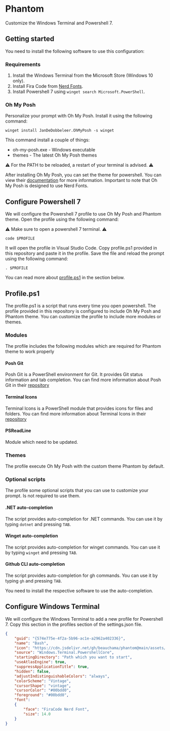 # Phantom

Customize the Windows Terminal and Powershell 7.

## Getting started

You need to install the following software to use this configuration:

### Requirements

1. Install the Windows Terminal from the Microsoft Store (Windows 10 only).
2. Install Fira Code from [Nerd Fonts].
3. Install Powershell 7 using `winget search Microsoft.PowerShell`.

### Oh My Posh

Personalize your prompt with Oh My Posh. Install it using the following command:

```pwsh
winget install JanDeDobbeleer.OhMyPosh -s winget
```

This command install a couple of things:

* oh-my-posh.exe - Windows executable
* themes - The latest Oh My Posh themes

:warning: For the PATH to be reloaded, a restart of your terminal is advised. :warning:

After installing Oh My Posh, you can set the theme for powershell. You can view their [documentation] for more information. Important to note that Oh My Posh is designed to use Nerd Fonts.

## Configure Powershell 7

We will configure the Powershell 7 profile to use Oh My Posh and Phantom theme. Open the profile using the following command:

:warning: Make sure to open a powershell 7 terminal. :warning:

```pwsh
code $PROFILE
```

It will open the profile in Visual Studio Code. Copy profile.ps1 provided in this repository and paste it in the profile. Save the file and reload the prompt using the following command:

```pwsh
. $PROFILE
```

You can read more about [profile.ps1](#profileps1) in the section below.

## Profile.ps1

The profile.ps1 is a script that runs every time you open powershell. The profile provided in this repository is configured to include Oh My Posh and Phantom theme. You can customize the profile to include more modules or themes.

### Modules

The profile includes the following modules which are required for Phantom theme to work properly

#### Posh Git

Posh Git is a PowerShell environment for Git. It provides Git status information and tab completion. You can find more information about Posh Git in their [repository][posh-git]

#### Terminal Icons

Terminal Icons is a PowerShell module that provides icons for files and folders. You can find more information about Terminal Icons in their [repository][terminal-icons]

#### PSReadLine

Module which need to be updated.

### Themes

The profile execute Oh My Posh with the custom theme Phantom by default.

### Optional scripts

The profile some optional scripts that you can use to customize your prompt. Is not required to use them.

#### .NET auto-completion

The script provides auto-completion for .NET commands. You can use it by typing `dotnet` and pressing `TAB`.

#### Winget auto-completion

The script provides auto-completion for winget commands. You can use it by typing `winget` and pressing `TAB`.

#### Github CLI auto-completion

The script provides auto-completion for gh commands. You can use it by typing `gh` and pressing `TAB`.

You need to install the respective software to use the auto-completion.

## Configure Windows Terminal

We will configure the Windows Terminal to add a new profile for Powershell 7. Copy this section in the profiles section of the settings.json file.

```json
{
    "guid": "{574e775e-4f2a-5b96-ac1e-a2962a402336}",
    "name": "Bash",
    "icon": "https://cdn.jsdelivr.net/gh/beauchama/phantom@main/assets/bash.png",
    "source": "Windows.Terminal.PowershellCore",
    "startingDirectory": "Path which you want to start",
    "useAtlasEngine": true,
    "suppressApplicationTitle": true,
    "hidden": false,
    "adjustIndistinguishableColors": "always",
    "colorScheme": "Vintage",
    "cursorShape": "vintage",
    "cursorColor": "#00bdd0",
    "foreground": "#00bdd0",
    "font": 
    {
        "face": "FiraCode Nerd Font",
        "size": 14.0
    }
}
```

[Nerd Fonts]: https://www.nerdfonts.com/
[documentation]: https://ohmyposh.dev/docs
[posh-git]: https://github.com/dahlbyk/posh-git
[terminal-icons]: https://github.com/devblackops/Terminal-Icons
